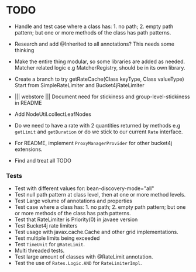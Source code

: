 # TODO

- Handle and test case where a class has: 1. no path; 2. empty path pattern; but one or more methods of the class has path patterns.

- Research and add @Inherited to all annotations? This needs some thinking

- Make the entire thing modular, so some libraries are added as needed.
  Matcher related logic e.g MatcherRegistry, should be in its own library.
  
- Create a branch to try getRateCache(Class keyType, Class valueType)
  Start from SimpleRateLimiter and Bucket4jRateLimiter  

- ||| webstore ||| Document need for stickiness and group-level-stickiness in README
  
- Add NodeUtil.collectLeafNodes
  
- Do we need to have a rate with 2 quantities returned by methods e.g
  `getLimit` and `getDuration` or do we stick to our current `Rate` interface.
  
- For README, implement `ProxyManagerProvider` for other bucket4j extensions.

- Find and treat all TODO

### Tests

- Test with different values for: bean-discovery-mode="all"
- Test null path pattern at class level, then at one or more method levels.
- Test Large volume of annotations and properties
- Test case where a class has: 1. no path; 2. empty path pattern; but one or more methods of the class has path patterns.
- Test that RateLimiter is Priority(0) in javaee version
- Test Bucket4j rate limiters
- Test usage with javax.cache.Cache and other grid implementations.
- Test multiple limits being exceeded
- Test `TimeUnit` for `@RateLimit`.
- Multi threaded tests.
- Test large amount of classes with @RateLimit annotation.
- Test the use of `Rates.Logic.AND` for `RateLimiterImpl`.

